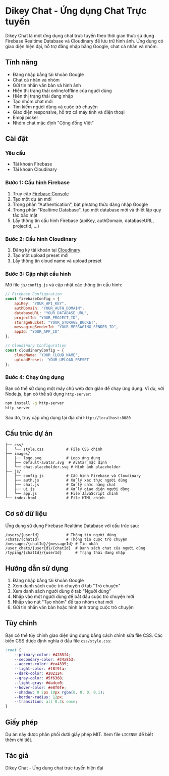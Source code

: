 # Dikey Chat - Ứng dụng Chat Trực tuyến

Dikey Chat là một ứng dụng chat trực tuyến theo thời gian thực sử dụng Firebase Realtime Database và Cloudinary để lưu trữ hình ảnh. Ứng dụng có giao diện hiện đại, hỗ trợ đăng nhập bằng Google, chat cá nhân và nhóm.

## Tính năng

- Đăng nhập bằng tài khoản Google
- Chat cá nhân và nhóm
- Gửi tin nhắn văn bản và hình ảnh
- Hiển thị trạng thái online/offline của người dùng
- Hiển thị trạng thái đang nhập
- Tạo nhóm chat mới
- Tìm kiếm người dùng và cuộc trò chuyện
- Giao diện responsive, hỗ trợ cả máy tính và điện thoại
- Emoji picker
- Nhóm chat mặc định "Cộng đồng Việt"

## Cài đặt

### Yêu cầu

- Tài khoản Firebase
- Tài khoản Cloudinary

### Bước 1: Cấu hình Firebase

1. Truy cập [Firebase Console](https://console.firebase.google.com/)
2. Tạo một dự án mới
3. Trong phần "Authentication", bật phương thức đăng nhập Google
4. Trong phần "Realtime Database", tạo một database mới và thiết lập quy tắc bảo mật
5. Lấy thông tin cấu hình Firebase (apiKey, authDomain, databaseURL, projectId, ...)

### Bước 2: Cấu hình Cloudinary

1. Đăng ký tài khoản tại [Cloudinary](https://cloudinary.com/)
2. Tạo một upload preset mới
3. Lấy thông tin cloud name và upload preset

### Bước 3: Cập nhật cấu hình

Mở file `js/config.js` và cập nhật các thông tin cấu hình:

```javascript
// Firebase Configuration
const firebaseConfig = {
    apiKey: "YOUR_API_KEY",
    authDomain: "YOUR_AUTH_DOMAIN",
    databaseURL: "YOUR_DATABASE_URL",
    projectId: "YOUR_PROJECT_ID",
    storageBucket: "YOUR_STORAGE_BUCKET",
    messagingSenderId: "YOUR_MESSAGING_SENDER_ID",
    appId: "YOUR_APP_ID"
};

// Cloudinary Configuration
const cloudinaryConfig = {
    cloudName: 'YOUR_CLOUD_NAME',
    uploadPreset: 'YOUR_UPLOAD_PRESET'
};
```

### Bước 4: Chạy ứng dụng

Bạn có thể sử dụng một máy chủ web đơn giản để chạy ứng dụng. Ví dụ, với Node.js, bạn có thể sử dụng `http-server`:

```bash
npm install -g http-server
http-server
```

Sau đó, truy cập ứng dụng tại địa chỉ `http://localhost:8080`

## Cấu trúc dự án

```
├── css/
│   └── style.css          # File CSS chính
├── images/
│   ├── logo.svg           # Logo ứng dụng
│   ├── default-avatar.svg  # Avatar mặc định
│   └── chat-placeholder.svg # Hình ảnh placeholder
├── js/
│   ├── config.js          # Cấu hình Firebase và Cloudinary
│   ├── auth.js            # Xử lý xác thực người dùng
│   ├── chat.js            # Xử lý chức năng chat
│   ├── ui.js              # Xử lý giao diện người dùng
│   └── app.js             # File JavaScript chính
└── index.html             # File HTML chính
```

## Cơ sở dữ liệu

Ứng dụng sử dụng Firebase Realtime Database với cấu trúc sau:

```
/users/{userId}            # Thông tin người dùng
/chats/{chatId}            # Thông tin cuộc trò chuyện
/messages/{chatId}/{messageId} # Tin nhắn
/user_chats/{userId}/{chatId}  # Danh sách chat của người dùng
/typing/{chatId}/{userId}      # Trạng thái đang nhập
```

## Hướng dẫn sử dụng

1. Đăng nhập bằng tài khoản Google
2. Xem danh sách cuộc trò chuyện ở tab "Trò chuyện"
3. Xem danh sách người dùng ở tab "Người dùng"
4. Nhấp vào một người dùng để bắt đầu cuộc trò chuyện mới
5. Nhấp vào nút "Tạo nhóm" để tạo nhóm chat mới
6. Gửi tin nhắn văn bản hoặc hình ảnh trong cuộc trò chuyện

## Tùy chỉnh

Bạn có thể tùy chỉnh giao diện ứng dụng bằng cách chỉnh sửa file CSS. Các biến CSS được định nghĩa ở đầu file `css/style.css`:

```css
:root {
    --primary-color: #4285f4;
    --secondary-color: #34a853;
    --accent-color: #ea4335;
    --light-color: #f8f9fa;
    --dark-color: #202124;
    --gray-color: #5f6368;
    --light-gray: #dadce0;
    --hover-color: #e8f0fe;
    --shadow: 0 2px 10px rgba(0, 0, 0, 0.1);
    --border-radius: 12px;
    --transition: all 0.3s ease;
}
```

## Giấy phép

Dự án này được phân phối dưới giấy phép MIT. Xem file `LICENSE` để biết thêm chi tiết.

## Tác giả

Dikey Chat - Ứng dụng chat trực tuyến hiện đại